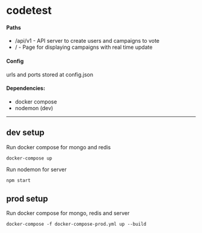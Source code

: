 # codetest

#### Paths
- /api/v1 - API server to create users and campaigns to vote
- / - Page for displaying campaigns with real time update

#### Config
urls and ports stored at config.json

#### Dependencies:
- docker compose
- nodemon (dev)

---
## dev setup
Run docker compose for mongo and redis
```
docker-compose up
```

Run nodemon for server
```
npm start
```

## prod setup
Run docker compose for mongo, redis and server
```
docker-compose -f docker-compose-prod.yml up --build
```
